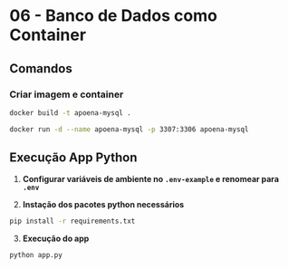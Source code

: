 # 06 -  Banco de Dados como Container 

## Comandos

### Criar imagem e container

```bash
docker build -t apoena-mysql .
```

```bash
docker run -d --name apoena-mysql -p 3307:3306 apoena-mysql
```

## Execução App Python

1. **Configurar variáveis de ambiente no `.env-example` e renomear para `.env`**

2. **Instação dos pacotes python necessários**

```bash
pip install -r requirements.txt    
```

3. **Execução do app**

```bash
python app.py
```
